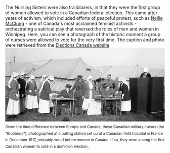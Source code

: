 The Nursing Sisters were also trailblazers, in that they were the first group of women allowed to vote in a Canadian federal election. This came after years of activism, which included efforts of peaceful protest, such as [Nellie McClung](https://www.thecanadianencyclopedia.ca/en/article/mock-parliament-1914) -  one of Canada's most acclaimed feminist activists - orchestrating a satirical play that reversed the roles of men and women in Winnipeg. 
Here, you can see a photograph of the historic moment a group of nurses were allowed to vote for the very first time. The caption and photo were retrieved from the [Elections Canada website](https://www.elections.ca/content.aspx?section=res&dir=his&document=chap2&lang=e).
![First Vote](https://github.com/sarahabushaaban/sarahabushaaban.github.io/blob/master/First-Female-Vote.jpg?raw=true)
<sub>Given the time difference between Europe and Canada, these Canadian military nurses (the "Bluebirds"), photographed at a polling station set up at a Canadian field hospital in France in December 1917, probably voted before women in Canada. If so, they were among the first Canadian women to vote in a dominion election.</sub> 

